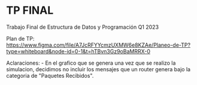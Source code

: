 # TP FINAL
Trabajo Final de Estructura de Datos y Programación Q1 2023

Plan de TP: https://www.figma.com/file/A7JcRFYYcmzUXMW6e8KZAe/Planeo-de-TP?type=whiteboard&node-id=0-1&t=hTBvn3Gz9oBaMRRX-0

Aclaraciones:
    - En el grafico que se genera una vez que se realizo la simulacion, decidimos no incluir los mensajes que un router genera bajo la categoria de "Paquetes Recibidos".